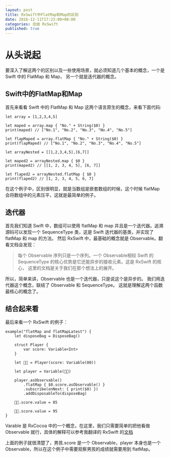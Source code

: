 ```yaml
---
layout: post
title: RxSwift中FlatMap和Map的区别
date: 2016-12-11T17:23:00+08:00
categories: 总结 RxSwift
published: true
---
```


# 从头说起
要深入了解这两个的区别以及一些使用场景，就必须知道几个基本的概念，一个是 Swift 中的 FlatMap 和 Map， 另一个就是迭代器的概念。

## Swift中的FlatMap和Map
首先来看看 Swift 中的 FlatMap 和 Map 这两个语言原生的概念，来看下面代码:
```
let array = [1,2,3,4,5]

let maped = array.map { "No." + String($0) }
print(maped) // ["No.1", "No.2", "No.3", "No.4", "No.5"]

let flapMaped = array.flatMap { "No." + String($0) }
print(flapMaped) // ["No.1", "No.2", "No.3", "No.4", "No.5"]

let arrayNested = [[1,2,3,4,5],[6,7]]

let maped2 = arrayNested.map { $0 }
print(maped2) // [[1, 2, 3, 4, 5], [6, 7]]

let flaped2 = arrayNested.flatMap { $0 }
print(flaped2) // [1, 2, 3, 4, 5, 6, 7]
```
在这个例子中，区别很明显，就是当数组是嵌套数组的时候，这个时候 flatMap 会将数组中的元素压平，这就是最简单的例子。

## 迭代器
首先我们知道 Swift 中，数组可以使用 flatMap 和 map 并且是一个迭代器。追溯源码可以发现一个 SequenceType 类，这是 Swift 迭代器的基类，并实现了 flatMap 和 map 的方法。
然后 RxSwift 中，最基础的概念就是 Observable。翻看文档会发现：

> 每个 Observable 序列只是一个序列。一个 Observable相较 Swift 的SequenceType 的核心优势是它还能异步的接收元素。这是 RxSwift 的核心， 这里的文档是关于我们在那个想法上的展开。

所以，简单来讲，Observable 也是一个迭代器，只是说这个是异步的。
我们用迭代器这个概念，联结了 Observable 和 SequenceType。
这就是理解这两个函数最核心的概念了。

## 结合起来看
最后来看一个 RxSwift 的例子：

```
example("flatMap and flatMapLatest") {
    let disposeBag = DisposeBag()
    
    struct Player {
        var score: Variable<Int>
    }
    
    let 👦🏻 = Player(score: Variable(80))
    
    let player = Variable(👦🏻)
    
    player.asObservable()
        .flatMap { $0.score.asObservable() } 
        .subscribe(onNext: { print($0) })
        .addDisposableTo(disposeBag)
    
    👦🏻.score.value = 85
    
    👦🏻.score.value = 95 
}
```

Varable 是 RxCocoa 中的一个概念，在这里，我们只需要简单的把他看做 Observable 就行，具体的解释可以参考我翻译的 RxSwift 的[文档](https://github.com/jhw-dev/RxSwift-CN)

上面的例子就很清楚了，男孩.score 是一个 Observable，player 本身也是一个 Observable，所以在这个例子中需要观察男孩的成绩就需要用到 flatMap。
